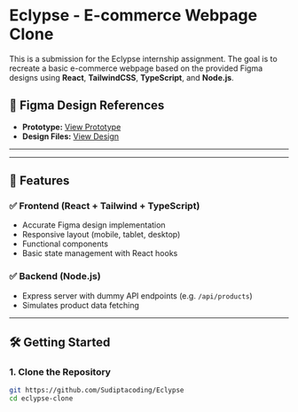 # Eclypse - E-commerce Webpage Clone

This is a submission for the Eclypse internship assignment. The goal is to recreate a basic e-commerce webpage based on the provided Figma designs using **React**, **TailwindCSS**, **TypeScript**, and **Node.js**.

## 🔗 Figma Design References
- **Prototype:** [View Prototype](https://www.figma.com/proto/56GOMRcbtx7yz9R5rkSSw9/Eclypse?node-id=8-27)
- **Design Files:** [View Design](https://www.figma.com/design/56GOMRcbtx7yz9R5rkSSw9/Eclypse?node-id=0-1&p=f&t=oqUcqJXjBxU5eKgi-0)

---


---

## 🚀 Features

### ✅ Frontend (React + Tailwind + TypeScript)
- Accurate Figma design implementation
- Responsive layout (mobile, tablet, desktop)
- Functional components
- Basic state management with React hooks

### ✅ Backend (Node.js)
- Express server with dummy API endpoints (e.g. `/api/products`)
- Simulates product data fetching

---

## 🛠️ Getting Started

### 1. Clone the Repository

```bash
git https://github.com/Sudiptacoding/Eclypse
cd eclypse-clone


